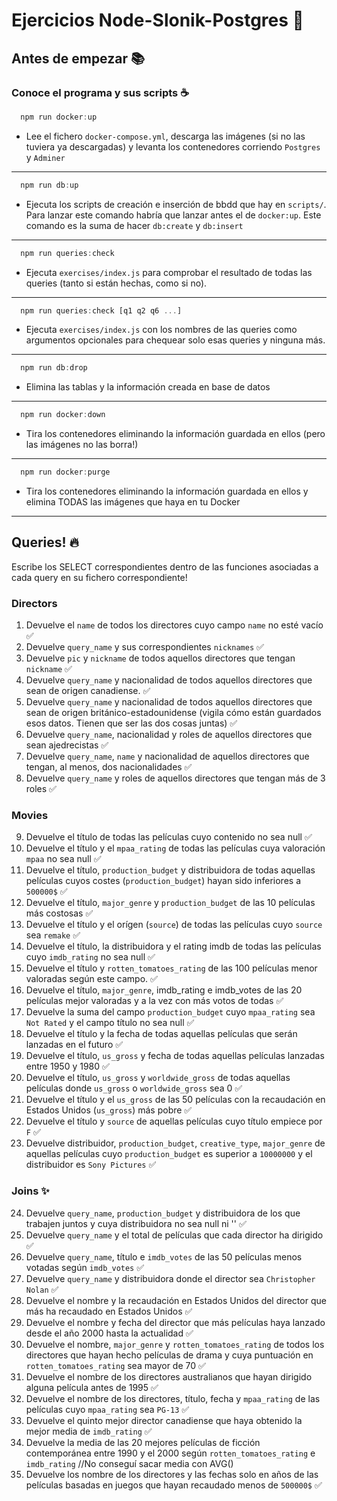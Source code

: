 # Ejercicios Node-Slonik-Postgres 🐘

## Antes de empezar 📚

### Conoce el programa y sus scripts ☕️

```js
  npm run docker:up
```
- Lee el fichero `docker-compose.yml`, descarga las imágenes (si no las tuviera ya descargadas) y levanta los contenedores corriendo `Postgres` y `Adminer`
----------

```js
  npm run db:up
```
- Ejecuta los scripts de creación e inserción de bbdd que hay en `scripts/`. Para lanzar este comando habría que lanzar antes el de `docker:up`. Este comando es la suma de hacer `db:create` y `db:insert`
----------

```js
  npm run queries:check
```
- Ejecuta `exercises/index.js` para comprobar el resultado de todas las queries (tanto si están hechas, como si no).
----------

```js
  npm run queries:check [q1 q2 q6 ...]
```
- Ejecuta `exercises/index.js` con los nombres de las queries como argumentos opcionales para chequear solo esas queries y ninguna más.
----------

```js
  npm run db:drop
```
- Elimina las tablas y la información creada en base de datos
----------

```js
  npm run docker:down
```
- Tira los contenedores eliminando la información guardada en ellos (pero las imágenes no las borra!)
----------

```js
  npm run docker:purge
```
- Tira los contenedores eliminando la información guardada en ellos y elimina TODAS las imágenes que haya en tu Docker
----------

## Queries! 🔥

Escribe los SELECT correspondientes dentro de las funciones asociadas a cada query en su fichero correspondiente!

### Directors

1. Devuelve el `name` de todos los directores cuyo campo `name` no esté vacío  ✅
2. Devuelve `query_name` y sus correspondientes `nicknames` ✅
3. Devuelve `pic` y `nickname` de todos aquellos directores que tengan `nickname` ✅
4. Devuelve `query_name` y nacionalidad de todos aquellos directores que sean de origen canadiense. ✅
5. Devuelve `query_name` y nacionalidad de todos aquellos directores que sean de origen británico-estadounidense (vigila cómo están guardados esos datos. Tienen que ser las dos cosas juntas) ✅
6. Devuelve `query_name`, nacionalidad y roles de aquellos directores que sean ajedrecistas ✅
7. Devuelve `query_name`, `name` y nacionalidad de aquellos directores que tengan, al menos, dos nacionalidades ✅
8. Devuelve `query_name` y roles de aquellos directores que tengan más de 3 roles ✅

### Movies

9. Devuelve el título de todas las películas cuyo contenido no sea null ✅
10. Devuelve el título y el `mpaa_rating` de todas las películas cuya valoración `mpaa` no sea null ✅
11. Devuelve el título, `production_budget` y distribuidora de todas aquellas películas cuyos costes  (`production_budget`) hayan sido inferiores a `500000$` ✅
12. Devuelve el título, `major_genre` y `production_budget` de las 10 películas más costosas ✅
13. Devuelve el título y el orígen (`source`) de todas las películas cuyo `source` sea `remake` ✅
14. Devuelve el título, la distribuidora y el rating imdb de todas las películas cuyo `imdb_rating` no sea null ✅
15. Devuelve el título y `rotten_tomatoes_rating` de las 100 películas menor valoradas según este campo. ✅
16. Devuelve el título, `major_genre`, imdb_rating e imdb_votes de las 20 películas mejor valoradas y a la vez con más votos de todas ✅
17. Devuelve la suma del campo `production_budget` cuyo `mpaa_rating` sea `Not Rated` y el campo título no sea null ✅
18. Devuelve el título y la fecha de todas aquellas películas que serán lanzadas en el futuro ✅
19. Devuelve el título, `us_gross` y fecha de todas aquellas películas lanzadas entre 1950 y 1980 ✅
20. Devuelve el título, `us_gross` y `worldwide_gross` de todas aquellas películas donde `us_gross` o `worldwide_gross` sea 0 ✅
21. Devuelve el título y el `us_gross` de las 50 películas con la recaudación en Estados Unidos (`us_gross`) más pobre ✅
22. Devuelve el título y `source` de aquellas películas cuyo título empiece por `F` ✅
23. Devuelve distribuidor, `production_budget`, `creative_type`, `major_genre` de aquellas películas cuyo `production_budget` es superior a `10000000` y el distribuidor es `Sony Pictures` ✅

### Joins ✨

24. Devuelve `query_name`, `production_budget` y distribuidora de los que trabajen juntos y cuya distribuidora no sea null ni '' ✅
25. Devuelve `query_name` y el total de películas que cada director ha dirigido ✅
26. Devuelve `query_name`, título e `imdb_votes` de las 50 películas menos votadas según `imdb_votes` ✅
27. Devuelve `query_name` y distribuidora donde el director sea `Christopher Nolan` ✅
28. Devuelve el nombre y la recaudación en Estados Unidos del director que más ha recaudado en Estados Unidos ✅
29. Devuelve el nombre y fecha del director que más películas haya lanzado desde el año 2000 hasta la actualidad ✅
30. Devuelve el nombre, `major_genre` y `rotten_tomatoes_rating` de todos los directores que hayan hecho películas de drama y cuya puntuación en `rotten_tomatoes_rating` sea mayor de 70 ✅
31. Devuelve el nombre de los directores australianos que hayan dirigido alguna película antes de 1995 ✅
32. Devuelve el nombre de los directores, título, fecha y `mpaa_rating` de las películas cuyo `mpaa_rating` sea `PG-13` ✅
33. Devuelve el quinto mejor director canadiense que haya obtenido la mejor media de `imdb_rating` ✅
34. Devuelve la media de las 20 mejores películas de ficción contemporánea entre 1990 y el 2000 según `rotten_tomatoes_rating` e `imdb_rating` //No conseguí sacar media con AVG()
35. Devuelve los nombre de los directores y las fechas solo en años de las películas basadas en juegos que hayan recaudado menos de `500000$` ✅